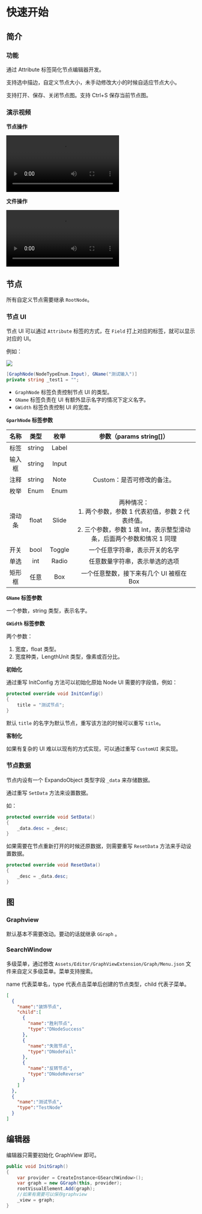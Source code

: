 # 快速开始

## 简介

### 功能

通过 Attribute 标签简化节点编辑器开发。

支持选中描边，自定义节点大小，未手动修改大小的时候自适应节点大小。

支持打开、保存、关闭节点图。支持 Ctrl+S 保存当前节点图。

### 演示视频

**节点操作**

<video src='https://video.spup.buzz/2024-05-12-02-58-56.mov'></video>

**文件操作**

<video src='https://video.spup.buzz/2024-05-12-02-58-51.mov'></video>

## 节点

所有自定义节点需要继承 `RootNode`。

### 节点 UI

节点 UI 可以通过 `Attribute` 标签的方式，在 `Field` 打上对应的标签，就可以显示对应的 UI。

例如：

![](https://img.busyo.buzz/imgUpload/20240512-152404-612.png)

```C# 
[GraphNode(NodeTypeEnum.Input), GName("测试输入")]
private string _test1 = "";
```

* `GraphNode` 标签负责控制节点 UI 的类型。
* `GName` 标签负责在 UI 有额外显示名字的情况下定义名字。
* `GWidth` 标签负责控制 UI 的宽度。

**`GparhNode` 标签参数**

|名称 | 类型 | 枚举 | 参数（params  string[]） |
|:-:|:-:|:-:|:-:|
|标签|string|Label||
|输入框|string|Input||
|注释|string|Note|Custom：是否可修改的备注。|
|枚举|Enum|Enum||
|滑动条|float|Slide|两种情况：<br>1. 两个参数，参数 1 代表初值，参数 2 代表终值。<br>2. 三个参数，参数 1 填 Int，表示整型滑动条，后面两个参数和情况 1 同理 |
|开关|bool|Toggle|一个任意字符串，表示开关的名字 |
|单选|int|Radio|任意数量字符串，表示单选的选项 |
|矩形框 | 任意|Box|一个任意整数，接下来有几个 UI 被框在 Box|

**`GName` 标签参数**

一个参数，string 类型，表示名字。

**`GWidth` 标签参数**

两个参数：

1. 宽度，float 类型。
2. 宽度种类，LengthUnit 类型，像素或百分比。

**初始化**

通过重写 InitConfig 方法可以初始化原始 Node UI 需要的字段值，例如：

```C# 
protected override void InitConfig()
{
    title = "测试节点";
}
```

默认 `title` 的名字为默认节点，重写该方法的时候可以重写 `title`。

**客制化**

如果有复杂的 UI 难以以现有的方式实现，可以通过重写 `CustomUI` 来实现。

### 节点数据

节点内设有一个 ExpandoObject 类型字段 `_data` 来存储数据。

通过重写 `SetData` 方法来设置数据。

如：

```C# 
protected override void SetData()
{
    _data.desc = _desc;
}
```

如果需要在节点重新打开的时候还原数据，则需要重写 `ResetData` 方法来手动设置数据。

```C# 
protected override void ResetData()
{
    _desc = _data.desc;
}
```

## 图

### Graphview

默认基本不需要改动。要动的话就继承 `GGraph` 。

### SearchWindow

多级菜单，通过修改 `Assets/Editor/GraphViewExtension/Graph/Menu.json` 文件来自定义多级菜单。菜单支持搜索。

name 代表菜单名，type 代表点击菜单后创建的节点类型，child 代表子菜单。

```json 
[
  {
    "name":"装饰节点",
    "child":[
      {
        "name":"胜利节点",
        "type":"DNodeSuccess"
      },
      {
        "name":"失败节点",
        "type":"DNodeFail"
      },
      {
        "name":"反转节点",
        "type":"DNodeReverse"
      }
    ]
  },
  {
    "name":"测试节点",
    "type":"TestNode"
  }
]
```

## 编辑器

编辑器只需要初始化 GraphView 即可。

```C# 
public void InitGraph()
{
    var provider = CreateInstance<GSearchWindow>();
    var graph = new GGraph(this, provider);
    rootVisualElement.Add(graph);
    //如果有需要可以保存graphview
    _view = graph;
}
```